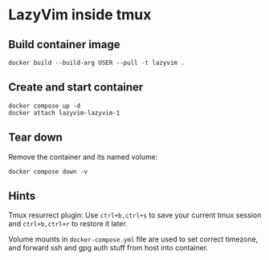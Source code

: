 # LazyVim inside tmux

## Build container image

```
docker build --build-arg USER --pull -t lazyvim .
```

## Create and start container

```
docker compose up -d
docker attach lazyvim-lazyvim-1
```

## Tear down

Remove the container and its named volume:

```
docker compose down -v
```

## Hints

Tmux resurrect plugin: Use `ctrl+b,ctrl+s` to save your current tmux session and `ctrl+b,ctrl+r` to restore it later.

Volume mounts in `docker-compose.yml` file are used to set correct timezone, and forward ssh and gpg auth stuff from host into container.

